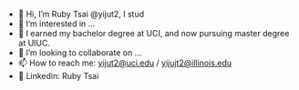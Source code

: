 - 👋 Hi, I’m Ruby Tsai @yijut2, I stud
- 👀 I’m interested in ...
- 🌱 I earned my bachelor degree at UCI, and now pursuing master degree at UIUC.
- 💞️ I’m looking to collaborate on ...
- 📫 How to reach me: yijut2@uci.edu / yijujt2@illinois.edu
- 💬 Linkedin: Ruby Tsai

<!---
yijut2/yijut2 is a ✨ special ✨ repository because its `README.md` (this file) appears on your GitHub profile.
You can click the Preview link to take a look at your changes.
--->
